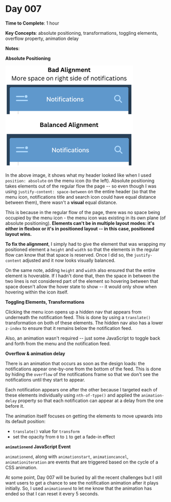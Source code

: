 # Day 007

**Time to Complete**: 1 hour

**Key Concepts**: absolute positioning, transformations, toggling elements, overflow property, animation delay

**Notes**:

**Absolute Positioning**

<img src="/entries/007/alignment.png" width="400"/>

In the above image, it shows what my header looked like when I used `position: absolute` on the menu icon (to the left). Absolute positioning takes elements out of the regular flow the page -- so even though I was using `justify-content: space-between` on the entire header (so that the menu icon, notifications title and search icon could have equal distance between them), there wasn't a **visual** equal distance.

This is because in the regular flow of the page, there was no space being occupied by the menu icon - the menu icon was existing in its own plane (of absolute positioning). **Elements can't be in multiple layout modes: it's either in flexbox or it's in positioned layout -- in this case, positioned layout wins.**

**To fix the alignment**, I simply had to give the element that was wrapping my positioned element a `height` and `width` so that the elements in the regular flow can know that that space is reserved. Once I did so, the `justify-content` adjusted and it now looks visually balanced.

On the same note, adding `height` and `width` also ensured that the entire element is hoverable. If I hadn't done that, then the space in between the two lines is not considered part of the element so hovering between that space doesn't allow the hover state to show -- it would only show when hovering within the icon itself.

**Toggling Elements, Transformations**

Clicking the menu icon opens up a hidden nav that appears from underneath the notification feed. This is done by using a `translate()` transformation on both of these elements. The hidden nav also has a lower `z-index` to ensure that it remains below the notification feed.

Also, an animation wasn't required -- just some JavaScript to toggle back and forth from the menu and the notification feed.

**Overflow & animation delay**

There is an animation that occurs as soon as the design loads: the notifications appear one-by-one from the bottom of the feed. This is done by hiding the `overflow` of the notifications frame so that we don't see the notifications until they start to appear.

Each notification appears one after the other because I targeted each of these elements individually using `nth-of-type()` and applied the `animation-delay` property so that each notification can appear at a delay from the one before it.

The animation itself focuses on getting the elements to move upwards into its default position:

- `translate()` value for `transform`
- set the opacity from `0` to `1` to get a fade-in effect

**`animationend` JavaScript Event**

`animationend`, along with `animationstart`, `animationcancel`, `animationiteration` are events that are triggered based on the cycle of a CSS animation.

At some point, Day 007 will be buried by all the recent challenges but I still want users to get a chance to see the notification animation after it plays initially. So, I used `animationend` to let me know that the animation has ended so that I can reset it every 5 seconds.
